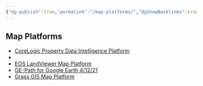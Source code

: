 ```yaml
---
{"dg-publish":true,"permalink":"/map-platforms/","dgShowBacklinks":true,"dgShowLocalGraph":true}
---
```



## Map Platforms
- [CoreLogic Property Data Intelligence Platform](https://www.corelogic.com/)
- [](https://search.descarteslabs.com/?layer=naip_v2_rgb_2014-2015#lat=39.2322531&lng=-100.8544921&zoom=5)
- [EOS LandViewer Map Platform](https://eos.com/landviewer)
- [GE-Path for Google Earth 4/12/21](http://www.sgrillo.net/googleearth/gepath.htm)
- [Grass GIS Map Platform](https://grass.osgeo.org/)